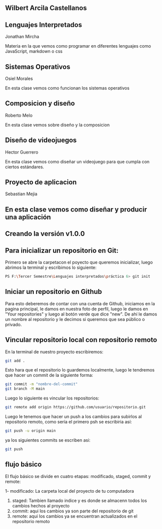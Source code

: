 Wilbert Arcila Castellanos 
---
## Lenguajes Interpretados
Jonathan Mircha 

Materia en la que vemos como programar en diferentes lenguajes como JavaScript, markdown o css

## Sistemas Operativos 
Osiel Morales

En esta clase vemos como funcionan los sistemas operativos

## Composicion y diseño

Roberto Melo

En esta clase vemos sobre diseño y la composicion

## Diseño de videojuegos 
Hector Guerrero

En esta clase vemos como diseñar un videojuego para que cumpla con ciertos estándares.

## Proyecto de aplicacion
Sebastian Mejia 

En esta clase vemos como diseñar y producir una aplicación
---
Creando la versión v1.0.0
---
## Para inicializar un repositorio en Git:
Primero se abre la carpetacon el poyecto que queremos inicializar, luego abrimos la terminal y escribimos lo siguiente:

```bash
PS F:\Tercer Semestre\Lenguajes interpretados\práctica 6> git init
```
## Iniciar un repositorio en Github
Para esto deberemos de contar con una cuenta de Github, iniciamos en la pagina principal, le damos en nuestra foto de perfil, luego le damos en "Your repositories" y luego al botón verde que dice "new". De ahí le damos un nombre al repositorio y le decimos si queremos que sea público o privado. 

## Vincular repositorio local con repositorio remoto
En la terminal de nuestro proyecto escribiremos:

```bash
git add .
```
Esto hara que el repositorio lo guardemos localmente, luego le tendremos que hacer un commit de la siguiente forma:

```bash
git commit -m "nombre-del-commit"
git branch -M main
```
Luego lo siguiente es vincular los repositorios:

```bash
git remote add origin https://github.com/usuario/repositorio.git
```

Luego le tenemos que hacer un push a los cambios para subirlos al repositorio remoto, como sería el primero psh se escribiria así: 

```bash
git push -u origin main
```
ya los siguientes commits se escriben asi:

```bash
git push
```
## flujo básico
 El flujo básico se divide en cuatro etapas: modificado, staged, commit y remote:

 1- modificado: La carpeta local del proyecto de tu computadora
 1. staged: Tambien llamado indice y es donde se almacenn todos los cambios hechos al proyecto
 1. commit: aqui los cambios ya son parte del repositorio de git 
 1. remote: aqui los cambios ya se encuentran actualizados en el repositorio remoto
 